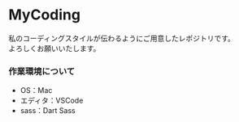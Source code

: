 # MyCoding
私のコーディングスタイルが伝わるようにご用意したレポジトリです。<br>よろしくお願いいたします。

### 作業環境について
- OS：Mac
- エディタ：VSCode
- sass：Dart Sass
